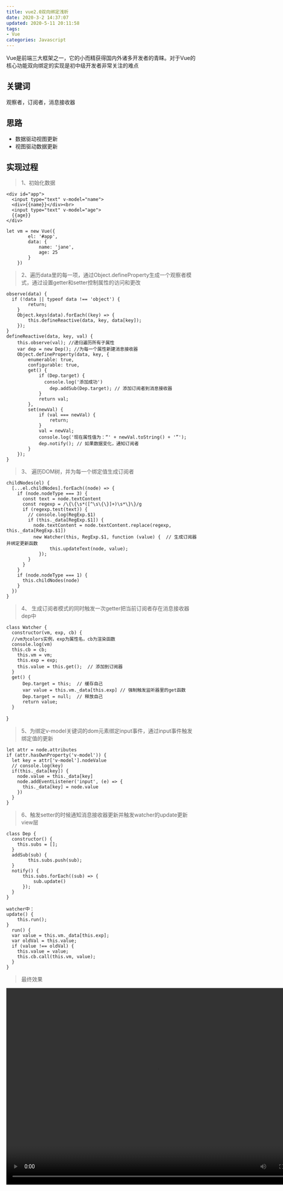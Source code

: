 ```yaml
---
title: vue2.0双向绑定浅析
date: 2020-3-2 14:37:07
updated: 2020-5-11 20:11:58
tags: 
- Vue 
categories: Javascript
---
```


Vue是前端三大框架之一，它的小而精获得国内外诸多开发者的青睐。对于Vue的核心功能双向绑定的实现是初中级开发者非常关注的难点

## 关键词
观察者，订阅者，消息接收器

## 思路
* 数据驱动视图更新
* 视图驱动数据更新

## 实现过程

> 1、初始化数据

    <div id="app">
      <input type="text" v-model="name">
      <div>{{name}}</div><br>
      <input type="text" v-model="age">
      {{age}}
    </div>

    let vm = new Vue({
			el: '#app',
			data: {
				name: 'jane',
				age: 25
			}
		})

> 2、遍历data里的每一项，通过Object.defineProperty生成一个观察者模式，通过设置getter和setter控制属性的访问和更改

    observe(data) {
      if (!data || typeof data !== 'object') {
            return;
        }
        Object.keys(data).forEach((key) => {
            this.defineReactive(data, key, data[key]);
        });
    }
    defineReactive(data, key, val) {
        this.observe(val); //递归遍历所有子属性
        var dep = new Dep(); //为每一个属性新建消息接收器
        Object.defineProperty(data, key, {
            enumerable: true,
            configurable: true,
            get() {
                if (Dep.target) {
                  console.log('添加成功')
                    dep.addSub(Dep.target); // 添加订阅者到消息接收器
                }
                return val;
            },
            set(newVal) {
                if (val === newVal) {
                    return;
                }
                val = newVal;
                console.log('现在属性值为：“' + newVal.toString() + '”');
                dep.notify(); // 如果数据变化，通知订阅者
            }
        });
    }

> 3、 遍历DOM树，并为每一个绑定值生成订阅者

    childNodes(el) {
      [...el.childNodes].forEach((node) => {
        if (node.nodeType === 3) {
          const text = node.textContent
          const regexp = /\{\{\s*([^\s\{\}]+)\s*\}\}/g
          if (regexp.test(text)) {
            // console.log(RegExp.$1)
            if (this._data[RegExp.$1]) {
              node.textContent = node.textContent.replace(regexp, this._data[RegExp.$1])
              new Watcher(this, RegExp.$1, function (value) {  // 生成订阅器并绑定更新函数
                    this.updateText(node, value);
                });
            }
          }
        }
        if (node.nodeType === 1) {
          this.childNodes(node)
        }
      })
    }

> 4、 生成订阅者模式的同时触发一次getter把当前订阅者存在消息接收器dep中

    class Watcher {
      constructor(vm, exp, cb) {
      //vm为colors实例，exp为属性名，cb为渲染函数
      console.log(vm)
      this.cb = cb;
        this.vm = vm;
        this.exp = exp;
        this.value = this.get();  // 添加到订阅器
      }
      get() {
          Dep.target = this;  // 缓存自己
          var value = this.vm._data[this.exp] // 强制触发监听器里的get函数
          Dep.target = null;  // 释放自己
          return value;
      }
  }

> 5、为绑定v-model关键词的dom元素绑定input事件，通过input事件触发绑定值的更新

    let attr = node.attributes
    if (attr.hasOwnProperty('v-model')) {
      let key = attr['v-model'].nodeValue
      // console.log(key)
      if(this._data[key]) {
        node.value = this._data[key]
        node.addEventListener('input', (e) => {
          this._data[key] = node.value
        })
      }  
    }

> 6、触发setter的时候通知消息接收器更新并触发watcher的update更新view层

    class Dep {
      constructor() {
        this.subs = [];
      }
      addSub(sub) {
            this.subs.push(sub);
      }
      notify() {
          this.subs.forEach((sub) => {
              sub.update()
          });
      }
    }

    watcher中：
    update() {
        this.run();
    }
	  run() {
      var value = this.vm._data[this.exp];
      var oldVal = this.value;
      if (value !== oldVal) {
        this.value = value;
        this.cb.call(this.vm, value);
      }
    }

> 最终效果

<video  width="800" height="520" controls>
  <source src="/medias/vue1/vue1.mp4">
<video>